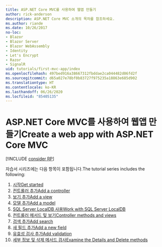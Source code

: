 ```yaml
---
title: ASP.NET Core MVC를 사용하여 웹앱 만들기
author: rick-anderson
description: ASP.NET Core MVC 소개의 목차를 참조하세요.
ms.author: riande
ms.date: 10/26/2017
no-loc:
- Blazor
- Blazor Server
- Blazor WebAssembly
- Identity
- Let's Encrypt
- Razor
- SignalR
uid: tutorials/first-mvc-app/index
ms.openlocfilehash: 497bed916a38667312fbddae2ca044482d06fd2f
ms.sourcegitcommit: d65a027e78bf0b83727f975235a18863e685d902
ms.translationtype: HT
ms.contentlocale: ko-KR
ms.lasthandoff: 06/26/2020
ms.locfileid: "85405135"
---
```

# <a name="create-a-web-app-with-aspnet-core-mvc"></a><span data-ttu-id="20632-103">ASP.NET Core MVC를 사용하여 웹앱 만들기</span><span class="sxs-lookup"><span data-stu-id="20632-103">Create a web app with ASP.NET Core MVC</span></span>

[!INCLUDE [consider RP](~/includes/razor.md)]

<span data-ttu-id="20632-104">자습서 시리즈에는 다음 항목이 포함됩니다.</span><span class="sxs-lookup"><span data-stu-id="20632-104">The tutorial series includes the following:</span></span>

1. [<span data-ttu-id="20632-105">시작</span><span class="sxs-lookup"><span data-stu-id="20632-105">Get started</span></span>](start-mvc.md)
1. [<span data-ttu-id="20632-106">컨트롤러 추가</span><span class="sxs-lookup"><span data-stu-id="20632-106">Add a controller</span></span>](adding-controller.md)
1. [<span data-ttu-id="20632-107">보기 추가</span><span class="sxs-lookup"><span data-stu-id="20632-107">Add a view</span></span>](adding-view.md)
1. [<span data-ttu-id="20632-108">모델 추가</span><span class="sxs-lookup"><span data-stu-id="20632-108">Add a model</span></span>](adding-model.md)
1. [<span data-ttu-id="20632-109">SQL Server LocalDB 사용</span><span class="sxs-lookup"><span data-stu-id="20632-109">Work with SQL Server LocalDB</span></span>](working-with-sql.md)
1. [<span data-ttu-id="20632-110">컨트롤러 메서드 및 보기</span><span class="sxs-lookup"><span data-stu-id="20632-110">Controller methods and views</span></span>](controller-methods-views.md)
1. [<span data-ttu-id="20632-111">검색 추가</span><span class="sxs-lookup"><span data-stu-id="20632-111">Add search</span></span>](search.md)
1. [<span data-ttu-id="20632-112">새 필드 추가</span><span class="sxs-lookup"><span data-stu-id="20632-112">Add a new field</span></span>](new-field.md)
1. [<span data-ttu-id="20632-113">유효성 검사 추가</span><span class="sxs-lookup"><span data-stu-id="20632-113">Add validation</span></span>](validation.md)
1. [<span data-ttu-id="20632-114">세부 정보 및 삭제 메서드 검사</span><span class="sxs-lookup"><span data-stu-id="20632-114">Examine the Details and Delete methods</span></span>](details.md)
